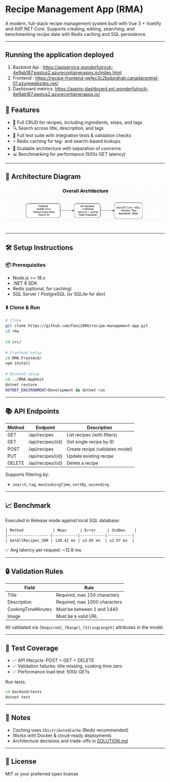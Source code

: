 # Recipe Management App (RMA)

A modern, full-stack recipe management system built with Vue 3 + Vuetify and ASP.NET Core. Supports creating, editing, searching, and benchmarking recipe data with Redis caching and SQL persistence.

---

## Running the application deployed

1. Backend Api : https://apiservice.wonderfulrock-4e9ab187.eastus2.azurecontainerapps.io/index.html
2. Frontend : https://recipe-frontend-gefec3c2bxbzghgb.canadacentral-01.azurewebsites.net/
3. Dashboard metrics: https://aspire-dashboard.ext.wonderfulrock-4e9ab187.eastus2.azurecontainerapps.io/

## 🚀 Features

* 🧾 Full CRUD for recipes, including ingredients, steps, and tags
* 🔍 Search across title, description, and tags
* 🧪 Full test suite with integration tests & validation checks
* ⚡ Redis caching for tag- and search-based lookups
* 🧱 Scalable architecture with separation of concerns
* 📊 Benchmarking for performance (500x GET latency)

---

## 📐 Architecture Diagram

![image.png](image.png)

---

## 🛠 Setup Instructions

### 📦 Prerequisites

* Node.js >= 18.x
* .NET 8 SDK
* Redis (optional, for caching)
* SQL Server / PostgreSQL (or SQLite for dev)

### ⬇️ Clone & Run

```bash
# Clone
git clone https://github.com/Fani2000/recipe-management-app.git
cd rma

cd src/

# Frontend setup
cd RMA.Frontend/
npm install

# Backend setup
cd ../RMA.AppHost
dotnet restore
DOTNET_ENVIRONMENT=Development && dotnet run
```

---

## 📚 API Endpoints

| Method | Endpoint          | Description                     |
| ------ | ----------------- | ------------------------------- |
| GET    | /api/recipes      | List recipes (with filters)     |
| GET    | /api/recipes/{id} | Get single recipe by ID         |
| POST   | /api/recipes      | Create recipe (validates model) |
| PUT    | /api/recipes/{id} | Update existing recipe          |
| DELETE | /api/recipes/{id} | Delete a recipe                 |

Supports filtering by:

* `search`, `tag`, `maxCookingTime`, `sortBy`, `ascending`

---

## 📈 Benchmark

Executed in Release mode against local SQL database:

```
| Method             | Mean      | Error     | StdDev    |
|-------------------|-----------|-----------|-----------|
| GetAllRecipes_500 | 138.42 ms | ±3.05 ms  | ±3.97 ms  |
```

✅ Avg latency per request: \~12.8 ms

---

## 🔒 Validation Rules

| Field              | Rule                          |
| ------------------ | ----------------------------- |
| Title              | Required, max 150 characters  |
| Description        | Required, max 1000 characters |
| CookingTimeMinutes | Must be between 1 and 1440    |
| Image              | Must be a valid URL           |

All validated via `[Required]`, `[Range]`, `[StringLength]` attributes in the model.

---

## 🧪 Test Coverage

* ✅ API lifecycle: POST + GET + DELETE
* ✅ Validation failures: title missing, cooking time zero
* ✅ Performance load test: 500x GETs

Run tests:

```bash
cd backend/tests
dotnet test
```

---

## 📌 Notes

* Caching uses `IDistributedCache` (Redis recommended)
* Works with Docker & cloud-ready deployments
* Architecture decisions and trade-offs in [SOLUTION.md](./SOLUTION.md)

---

## 📄 License

MIT or your preferred open license
